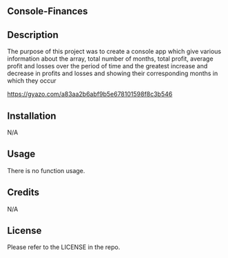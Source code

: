 ## Console-Finances

## Description

The purpose of this project was to create a console app which give various information about the array, total number of months, total profit, average profit and losses over the period of time and the greatest increase and decrease in profits and losses and showing their corresponding months in which they occur

https://gyazo.com/a83aa2b6abf9b5e678101598f8c3b546

## Installation

N/A

## Usage

There is no function usage.

## Credits

N/A

## License

Please refer to the LICENSE in the repo.

